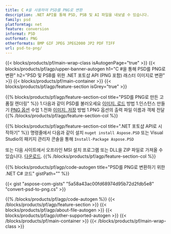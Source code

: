 ```yaml
---
title: C #을 사용하여 PSD를 PNG로 변환
description: .NET API를 통해 PSD, PSB 및 AI 파일을 내보낼 수 있습니다.
family: psd
platformtag: net
feature: conversion
informat: PSD
outformat: PNG
otherformats: BMP GIF JPEG JPEG2000 JP2 PDF TIFF
url: psd-to-png/
---
```


{{< blocks/products/pf/main-wrap-class isAutogenPage="true" >}}
{{< blocks/products/pf/agp/upper-banner-autogen h1="C #을 통해 PSD를 PNG로 변환" h2="PSD 및 PSB를 위한 .NET 포토샵 API (PNG 포함) 래스터 이미지로 변환" >}}
{{< blocks/products/pf/main-container >}}
{{< blocks/products/pf/agp/feature-section isGrey="true" >}}

{{% blocks/products/pf/agp/feature-section-col title="PSD를 PNG로 만든 고품질 렌더링" %}}
1.다음과 같이 PSD를 불러오세요 [이미지. 로드](https://apireference.aspose.com/psd/net/aspose.psd/image/methods/load/index) 방법
1.인스턴스 만들기 [PNG 옵션](https://apireference.aspose.com/psd/net/aspose.psd.imageoptions/pngoptions) 수업
1.전화 [이미지. 저장](https://apireference.aspose.com/psd/net/aspose.psd/image/methods/save/index) 방법
1.PNG 옵션의 출력 파일 이름과 객체 전달
{{% /blocks/products/pf/agp/feature-section-col %}}

{{% blocks/products/pf/agp/feature-section-col title=".NET 포토샵 API로 시작하기" %}}
명령줄에서 다음과 같이 설치 ```nuget install Aspose.PSD``` 또는 Visual Studio의 패키지 관리자 콘솔을 통해 ```Install-Package Aspose.PSD```

또는 다음 사이트에서 오프라인 MSI 설치 프로그램 또는 DLL을 ZIP 파일로 가져올 수 있습니다. [다운로드](https://releases.aspose.com/psd/net).
{{% /blocks/products/pf/agp/feature-section-col %}}

{{% blocks/products/pf/agp/code-autogen title="PSD를 PNG로 변환하기 위한 .NET C# 코드" gistPath="" %}}

{{< gist "aspose-com-gists" "5a58a43ac00fd68974d95b72d2fdb5e8" "convert-psd-to-png.cs" >}}

{{% /blocks/products/pf/agp/code-autogen %}}
{{< /blocks/products/pf/agp/feature-section >}}
{{< blocks/products/pf/agp/about-file-autogen >}}
{{< blocks/products/pf/agp/other-supported-autogen >}}
{{< /blocks/products/pf/main-container >}}
{{< /blocks/products/pf/main-wrap-class >}}
